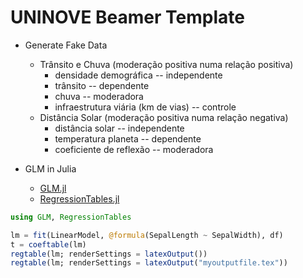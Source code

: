 # UNINOVE Beamer Template

* Generate Fake Data
  * Trânsito e Chuva (moderação positiva numa relação positiva)
    * densidade demográfica -- independente
    * trânsito -- dependente
    * chuva -- moderadora
    * infraestrutura viária (km de vias) -- controle
  * Distância Solar (moderação positiva numa relação negativa)
    * distância solar -- independente
    * temperatura planeta -- dependente
    * coeficiente de reflexão -- moderadora

* GLM in Julia
  * [GLM.jl](https://github.com/JuliaStats/GLM.jl)
  * [RegressionTables.jl](https://github.com/jmboehm/RegressionTables.jl)

```julia
using GLM, RegressionTables

lm = fit(LinearModel, @formula(SepalLength ~ SepalWidth), df)
t = coeftable(lm)
regtable(lm; renderSettings = latexOutput())
regtable(lm; renderSettings = latexOutput("myoutputfile.tex"))
```
